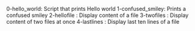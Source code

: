 0-hello_world: Script that prints Hello world
1-confused_smiley: Prints a confused smiley
2-hellofile : Display content of a file 
3-twofiles : Display content of two files at once
4-lastlines : Display last ten lines of a file

